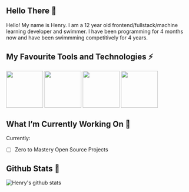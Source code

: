 <!--
**henryboisdequin/henryboisdequin** is a ✨ _special_ ✨ repository because its `README.md` (this file) appears on your GitHub profile.

Here are some ideas to get you started:

- 🔭 I’m currently working on ...
- 🌱 I’m currently learning ...
- 👯 I’m looking to collaborate on ...
- 🤔 I’m looking for help with ...
- 💬 Ask me about ...
- 📫 How to reach me: ...
- 😄 Pronouns: ...
- ⚡ Fun fact: ...
-->
## Hello There 👋 
Hello! My name is Henry. I am a 12 year old frontend/fullstack/machine learning developer and swimmer. I have been programming for 4 months now and have been swimmming competitively for 4 years. 

## My Favourite Tools and Technologies ⚡

<img src="https://camo.githubusercontent.com/5a854f8dc065b628da0dd42fd83eddaf07e75027/68747470733a2f2f692e67697068792e636f6d2f6d656469612f654e41736a4f353574506267616f72376d612f323030772e77656270" width="100" height="100"> <img src="https://user-images.githubusercontent.com/65845077/88515823-ea281580-d009-11ea-906d-13ec92341dc7.gif" width="100" height="100"> <img src="https://camo.githubusercontent.com/7b49b722e667383ca4cb54c8cf0131195a0cdae7/68747470733a2f2f692e67697068792e636f6d2f6d656469612f49647941514a564e326b56504e55726f6a4d2f3230302e77656270" width="100" height="100"> <img src="https://camo.githubusercontent.com/353858877ecb88cbb32c9c013f2f6c7cbf1527de/68747470733a2f2f692e67697068792e636f6d2f6d656469612f4b7a4a6b7a6a676766474e355079366e6b542f3230302e77656270" width="100" height="100">

## What I’m Currently Working On 🔭
Currently:
 - [ ] Zero to Mastery Open Source Projects

## Github Stats 🎯
![Henry's github stats](https://github-readme-stats.vercel.app/api?username=henryboisdequin&show_icons=true&theme=radical)
